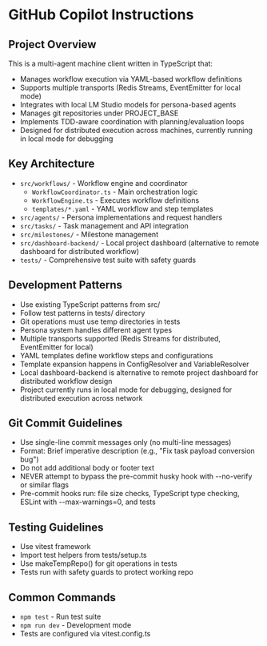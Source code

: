 # GitHub Copilot Instructions

## Project Overview

This is a multi-agent machine client written in TypeScript that:

- Manages workflow execution via YAML-based workflow definitions
- Supports multiple transports (Redis Streams, EventEmitter for local mode)
- Integrates with local LM Studio models for persona-based agents
- Manages git repositories under PROJECT_BASE
- Implements TDD-aware coordination with planning/evaluation loops
- Designed for distributed execution across machines, currently running in local mode for debugging

## Key Architecture

- `src/workflows/` - Workflow engine and coordinator
  - `WorkflowCoordinator.ts` - Main orchestration logic
  - `WorkflowEngine.ts` - Executes workflow definitions
  - `templates/*.yaml` - YAML workflow and step templates
- `src/agents/` - Persona implementations and request handlers
- `src/tasks/` - Task management and API integration
- `src/milestones/` - Milestone management
- `src/dashboard-backend/` - Local project dashboard (alternative to remote dashboard for distributed workflow)
- `tests/` - Comprehensive test suite with safety guards

## Development Patterns

- Use existing TypeScript patterns from src/
- Follow test patterns in tests/ directory
- Git operations must use temp directories in tests
- Persona system handles different agent types
- Multiple transports supported (Redis Streams for distributed, EventEmitter for local)
- YAML templates define workflow steps and configurations
- Template expansion happens in ConfigResolver and VariableResolver
- Local dashboard-backend is alternative to remote project dashboard for distributed workflow design
- Project currently runs in local mode for debugging, designed for distributed execution across network

## Git Commit Guidelines

- Use single-line commit messages only (no multi-line messages)
- Format: Brief imperative description (e.g., "Fix task payload conversion bug")
- Do not add additional body or footer text
- NEVER attempt to bypass the pre-commit husky hook with --no-verify or similar flags
- Pre-commit hooks run: file size checks, TypeScript type checking, ESLint with --max-warnings=0, and tests

## Testing Guidelines

- Use vitest framework
- Import test helpers from tests/setup.ts
- Use makeTempRepo() for git operations in tests
- Tests run with safety guards to protect working repo

## Common Commands

- `npm test` - Run test suite
- `npm run dev` - Development mode
- Tests are configured via vitest.config.ts
